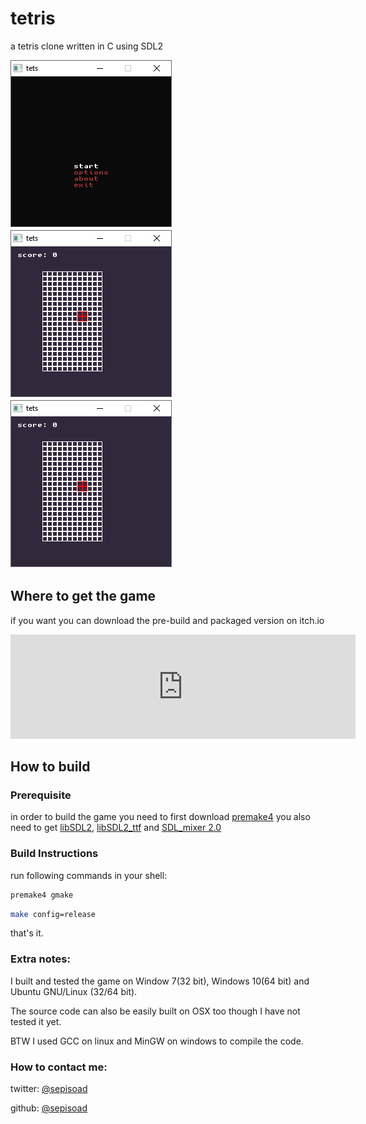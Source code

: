 # tetris
a tetris clone written in C using SDL2

![alt text](screenshots/1.png "in game screenshot")![alt text](screenshots/2.png "in game screenshot")![alt text](screenshots/2.png "in game screenshot")

## Where to get the game
if you want you can download the pre-build and packaged version on itch.io
<iframe frameborder="0" src="https://itch.io/embed/138834" width="552" height="167"></iframe>


## How to build

### Prerequisite
in order to build the game you need to first download [premake4](https://premake.github.io/download.html#v4)
you also need to get [libSDL2](https://www.libsdl.org/), [libSDL2_ttf](https://www.libsdl.org/projects/SDL_ttf/) and [SDL_mixer 2.0](https://www.libsdl.org/projects/SDL_mixer/)

### Build Instructions
run following commands in your shell:
```bash
premake4 gmake
```
```bash
make config=release
```
that's it.

### Extra notes:
I built and tested the game on Window 7(32 bit), Windows 10(64 bit) and Ubuntu GNU/Linux (32/64 bit).

The source code can also be easily built on OSX too though I have not tested it yet. 

BTW I used GCC on linux and MinGW on windows to compile the code.


### How to contact me:

twitter: [@sepisoad](https://twitter.com/sepisoad)

github: [@sepisoad](https://github.com/sepisoad)